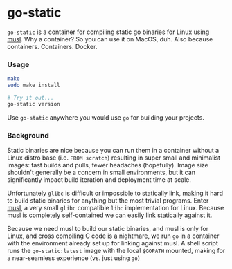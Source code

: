 # go-static

`go-static` is a container for compiling static go binaries for Linux using [musl](https://www.musl-libc.org/). Why a container? So you can use it on MacOS, duh. Also because containers. Containers. Docker.

### Usage
```bash
make
sudo make install

# Try it out...
go-static version
```
Use `go-static` anywhere you would use `go` for building your projects.

### Background

Static binaries are nice because you can run them in a container without a Linux distro base (i.e. `FROM scratch`) resulting in super small and minimalist images: fast builds and pulls, fewer headaches (hopefully). Image size shouldn't generally be a concern in small environments, but it can significantly impact build iteration and deployment time at scale.

Unfortunately `glibc` is difficult or impossible to statically link, making it hard to build static binaries for anything but the most trivial programs. Enter [musl](https://www.musl-libc.org/), a very small `glibc` compatible `libc` implementation for Linux. Because musl is completely self-contained we can easily link statically against it.

Because we need musl to build our static binaries, and musl is only for Linux, and cross compiling C code is a nightmare, we run `go` in a container with the environment already set up for linking against musl. A shell script runs the `go-static:latest` image with the local `$GOPATH` mounted, making for a near-seamless experience (vs. just using `go`)
